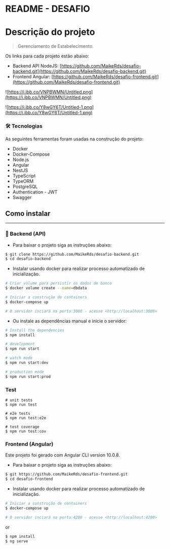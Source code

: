 # README - DESAFIO

# Descrição do projeto

> Gerenciamento de Estabelecimento.

Os links para cada projeto estão abaixo:

- Backend API NodeJS: [https://github.com/MaikeRds/desafio-backend.git](https://github.com/MaikeRds/desafio-backend.git)
- Frontend Angular:  [https://github.com/MaikeRds/desafio-frontend.git](https://github.com/MaikeRds/desafio-frontend.git)

![https://i.ibb.co/VNPBWMN/Untitled.png](https://i.ibb.co/VNPBWMN/Untitled.png)

![https://i.ibb.co/Y8wGY6T/Untitled-1.png](https://i.ibb.co/Y8wGY6T/Untitled-1.png)

### 🛠 Tecnologias

As seguintes ferramentas foram usadas na construção do projeto:

- Docker
- Docker-Compose
- Node.js
- Angular
- NestJS
- TypeScript
- TypeORM
- PostgreSQL
- Authentication - JWT
- Swagger

## Como instalar

---

### 🎲 Backend (API)

- Para baixar o projeto siga as instruções abaixo:

```bash
$ git clone https://github.com/MaikeRds/desafio-backend.git
$ cd desafio-backend
```

- Instalar usando docker para realizar processo automatizado de inicialização.

```bash
# Criar volume para persistir os dados do banco
$ docker volume create --name=dbdata

# Iniciar a construção de containers
$ docker-compose up

# O servidor inciará na porta:3000 - acesse <http://localhost:3000>
```

- Ou instale as dependências manual e inicie o servidor:

```bash
# Install the dependencies
$ npm install

# development
$ npm run start

# watch mode
$ npm run start:dev

# production mode
$ npm run start:prod
```

### Test

```
# unit tests
$ npm run test

# e2e tests
$ npm run test:e2e

# test coverage
$ npm run test:cov
```

### Frontend (Angular)

Este projeto foi gerado com Angular CLI version 10.0.8.

- Para baixar o projeto siga as instruções abaixo:

```bash
$ git https://github.com/MaikeRds/desafio-frontend.git
$ cd desafio-frontend
```

- Instalar usando docker para realizar processo automatizado de inicialização.

```bash
# Iniciar a construção de containers
$ docker-compose up

# O servidor inciará na porta:4200 - acesse <http://localhost:4200>
```

or

```bash
$ npm install
$ ng serve
```
